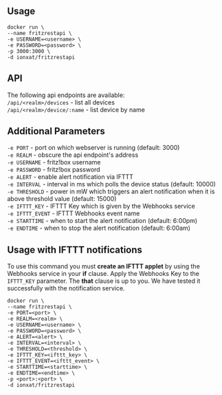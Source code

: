 ## Usage
```
docker run \
--name fritzrestapi \
-e USERNAME=<username> \
-e PASSWORD=<password> \
-p 3000:3000 \
-d ionxat/fritzrestapi
```

## API
The following api endpoints are available:  
`/api/<realm>/devices` - list all devices  
`/api/<realm>/device/:name` - list device by name

## Additional Parameters
`-e PORT` - port on which webserver is running (default: 3000)  
`-e REALM` - obscure the api endpoint's address  
`-e USERNAME` - fritz!box username  
`-e PASSWORD` - fritz!box password  
`-e ALERT` - enable alert notification via IFTTT  
`-e INTERVAL` - interval in ms which polls the device status (default: 10000)  
`-e THRESHOLD` - power in mW which triggers an alert notification when
it is above threshold value (default: 15000)  
`-e IFTTT_KEY` - IFTTT Key which is given by the Webhooks service  
`-e IFTTT_EVENT` - IFTTT Webhooks event name  
`-e STARTTIME` - when to start the alert notification (default: 6:00pm)  
`-e ENDTIME` - when to stop the alert notification (default: 6:00am)

## Usage with IFTTT notifications
To use this command you must **create an IFTTT applet** by using the
Webhooks service in your **if** clause. Apply the Webhooks Key to the
`IFTTT_KEY` parameter. The **that** clause is up to you. We have tested it
successfully with the notification service.
```
docker run \
--name fritzrestapi \
-e PORT=<port> \
-e REALM=<realm> \
-e USERNAME=<username> \
-e PASSWORD=<password> \
-e ALERT=<alert> \
-e INTERVAL=<interval> \
-e THRESHOLD=<threshold> \
-e IFTTT_KEY=<ifttt_key> \
-e IFTTT_EVENT=<ifttt_event> \
-e STARTTIME=<starttime> \
-e ENDTIME=<endtime> \
-p <port>:<port> \
-d ionxat/fritzrestapi
```